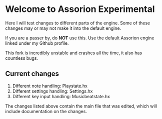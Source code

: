 # Welcome to Assorion Experimental

Here I will test changes to different parts of the engine.
Some of these changes may or may not make it into the default engine.

If you are a passer by, do **NOT** use this. Use the default Assorion engine linked 
under my Github profile. 

This fork is incredibly unstable and crashes all the time, it also has countless bugs.

## Current changes

1. Different note handling: Playstate.hx
2. Different settings handling: Settings.hx
3. Different key input handling: Musicbeatstate.hx

The changes listed above contain the main file that was edited, which will include 
documentation on the changes.

